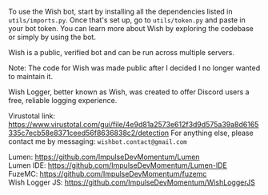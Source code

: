 To use the Wish bot, start by installing all the dependencies listed in `utils/imports.py`. Once that's set up, go to `utils/token.py` and paste in your bot token. You can learn more about Wish by exploring the codebase or simply by using the bot.

Wish is a public, verified bot and can be run across multiple servers.

Note: The code for Wish was made public after I decided I no longer wanted to maintain it.

Wish Logger, better known as Wish, was created to offer Discord users a free, reliable logging experience.

Virustotal link: https://www.virustotal.com/gui/file/4e9d81a2573e612f3d9d575a39a8d6165335c7ecb58e8371ceed56f8636838c2/detection
For anything else, please contact me by messaging: `wishbot.contact@gmail.com`


Lumen: https://github.com/ImpulseDevMomentum/Lumen <br>
Lumen IDE: https://github.com/ImpulseDevMomentum/Lumen-IDE <br>
FuzeMC: https://github.com/ImpulseDevMomentum/fuzemc <br>
Wish Logger JS: https://github.com/ImpulseDevMomentum/WishLoggerJS <br>
